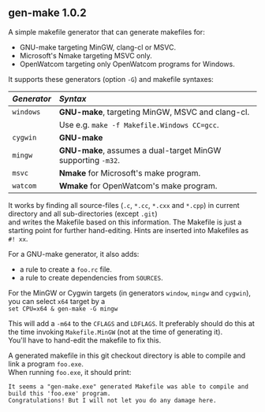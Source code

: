 ## gen-make 1.0.2

A simple makefile generator that can generate makefiles for:
 * GNU-make targeting MinGW, clang-cl or MSVC.
 * Microsoft's Nmake targeting MSVC only.
 * OpenWatcom targeting only OpenWatcom programs for Windows.

It supports these generators (option `-G`) and makefile syntaxes:

| *Generator* | *Syntax* |
| :----------| :--------------------|
| `windows` | **GNU-make**, targeting MinGW, MSVC and clang-cl.            |
|           | Use e.g. `make -f Makefile.Windows CC=gcc`.                  |
| `cygwin`  | **GNU-make**                                                 |
| `mingw`   | **GNU-make**, assumes a dual-target MinGW supporting `-m32`. |
| `msvc`    | **Nmake** for Microsoft's make program.                      |
| `watcom`  | **Wmake** for OpenWatcom's make program.                     |

It works by finding all source-files (`.c`, `*.cc`, `*.cxx` and `*.cpp`) in
current directory and all sub-directories (except `.git`) <br>
and writes the Makefile based on this information. The Makefile is just a
starting point for further hand-editing. Hints are inserted into Makefiles
as `#! xx`.

For a GNU-make generator, it also adds:
 * a rule to create a `foo.rc` file.
 * a rule to create dependencies from `SOURCES`.

For the MinGW or Cygwin targets (in generators `window`, `mingw` and `cygwin`),
you can select `x64` target by a <br>
  `set CPU=x64 & gen-make -G mingw`

This will add a `-m64` to the `CFLAGS` and `LDFLAGS`. It preferably should do this
at the time invoking `Makefile.MinGW` (not at the time of generating it).<br>
You'll have to hand-edit the makefile to fix this.

A generated makefile in this git checkout directory is able to compile and link a program `foo.exe`. <br>
When running `foo.exe`, it should print:<br>

`It seems a "gen-make.exe" generated Makefile was able to compile and build this 'foo.exe' program.` <br>
`Congratulations! But I will not let you do any damage here.`
